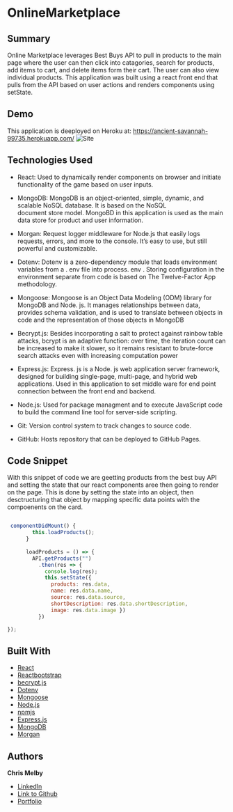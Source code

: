 # OnlineMarketplace


## Summary 
Online Marketplace leverages Best Buys API to pull in products to the main page where the user can then click into catagories, search for products, add items to cart, and delete items form their cart. The user can also view individual products. This application was built using a react front end that pulls from the API based on user actions and renders components using setState. 



## Demo
This application is deeployed on Heroku at:  https://ancient-savannah-99735.herokuapp.com/
![Site](sitedemo.gif) 

 
## Technologies Used
- React: Used to dynamically render components on browser and initiate functionality of the game based on user inputs.

- MongoDB: MongoDB is an object-oriented, simple, dynamic, and scalable NoSQL database. It is based on the NoSQL document store model. MongoBD in this application is used as the main data store for product and user information. 
- Morgan: Request logger middleware for Node.js that easily logs requests, errors, and more to the console. It’s easy to use, but still powerful and customizable.
- Dotenv: Dotenv is a zero-dependency module that loads environment variables from a . env file into process. env . Storing configuration in the environment separate from code is based on The Twelve-Factor App methodology.
- Mongoose: Mongoose is an Object Data Modeling (ODM) library for MongoDB and Node. js. It manages relationships between data, provides schema validation, and is used to translate between objects in code and the representation of those objects in MongoDB
- Becrypt.js: Besides incorporating a salt to protect against rainbow table attacks, bcrypt is an adaptive function: over time, the iteration count can be increased to make it slower, so it remains resistant to brute-force search attacks even with increasing computation power
- Express.js: Express. js is a Node. js web application server framework, designed for building single-page, multi-page, and hybrid web applications. Used in this application to set middle ware for end point connection between the front end and backend.
- Node.js: Used for package managment and to execute JavaScript code to build the command line tool for server-side scripting.
- Git:  Version control system to track changes to source code.
- GitHub: Hosts repository that can be deployed to GitHub Pages.
 
## Code Snippet
With this snippet of code we are geetting products from the best buy API and setting the state that our react components aree then going to render on the page. This is done by setting the state into an object, then desctructuring that object by mapping specific data points with the compoenents on the card. 
```js

 componentDidMount() {
        this.loadProducts();
      }
    
      loadProducts = () => {
        API.getProducts("")
          .then(res => {
            console.log(res);
            this.setState({ 
              products: res.data, 
              name: res.data.name, 
              source: res.data.source, 
              shortDescription: res.data.shortDescription, 
              image: res.data.image })
          })

});
```

## Built With
* [React](https://reactjs.org/docs/getting-started.html)
* [Reactbootstrap](https://www.npmjs.com/package/react-bootstrap)
* [becrypt.js](https://github.com/dcodeIO/bcrypt.js#usage---async)
* [Dotenv](https://www.npmjs.com/package/dotenv)
* [Mongoose](https://www.npmjs.com/package/mongoose)
* [Node.js](https://nodejs.org/en/)
* [npmjs](https://docs.npmjs.com/)
* [Express.js](https://expressjs.com/)
* [MongoDB](https://www.mongodb.com/)
* [Morgan](https://www.npmjs.com/package/morgan)


## Authors

**Chris Melby**
- [LinkedIn](https://www.linkedin.com/in/chris-melby-71106b126/)
- [Link to Github](https://github.com/cmelby)
- [Portfolio](https://cmelby.github.io/portfolio/)


